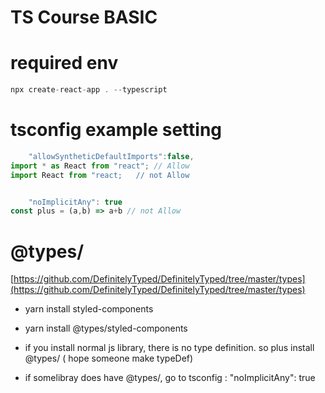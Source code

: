 # TS Course BASIC

# required env

```ts
npx create-react-app . --typescript
```

# tsconfig example setting

```js
    "allowSyntheticDefaultImports":false,
import * as React from "react"; // Allow
import React from "react;   // not Allow


    "noImplicitAny": true
const plus = (a,b) => a+b // not Allow

```

# @types/

[https://github.com/DefinitelyTyped/DefinitelyTyped/tree/master/types](https://github.com/DefinitelyTyped/DefinitelyTyped/tree/master/types)

- yarn install styled-components
- yarn install @types/styled-components

- if you install normal js library, there is no type definition. so plus install @types/<libary name> ( hope someone make typeDef)

- if somelibray does have @types/, go to tsconfig : "noImplicitAny": true

